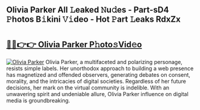 ## Olivia Parker All 𝙻eaked 𝙽u𝚍es - Part-sD4 𝙿hotos B𝚒kini 𝚅𝚒deo - Hot 𝙿art 𝙻eaks RdxZx

# <h2><a href="http://ld3mdv.urlbe.top/?page=Olivia+Parker">🔗🔗👉👉 Olivia Parker P𝚑oto𝚜Vid𝚎o</a></h2>

[![Olivia Parker](https://i.imgur.com/eBuTRDB.gif)](http://ld3mdv.urlbe.top/?page=Olivia+Parker)
Olivia Parker, a multifaceted and polarizing personage, resists simple labels. Her unorthodox approach to building a web presence has magnetized and offended observers, generating debates on consent, morality, and the intricacies of digital societies. Regardless of her future decisions, her mark on the virtual community is indelible. With an unwavering spirit and undeniable allure, Olivia Parker influence on digital media is groundbreaking.
